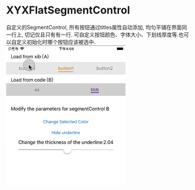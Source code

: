 # XYXFlatSegmentControl

自定义的SegmentControl, 所有按钮通过titles属性自动添加, 均匀平铺在界面同一行上, 切记仅且只有有一行.
可自定义按钮颜色、字体大小、下划线厚度等.也可以自定义初始化时哪个按钮应该被选中.
![avatar](/bbb.gif)
